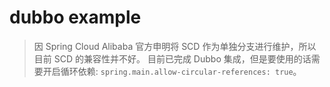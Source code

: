 # dubbo example

> 因 Spring Cloud Alibaba 官方申明将 SCD 作为单独分支进行维护，所以目前 SCD 的兼容性并不好。
> 目前已完成 Dubbo 集成，但是要使用的话需要开启循环依赖: `spring.main.allow-circular-references: true`。
